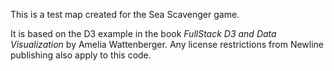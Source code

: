 This is a test map created for the Sea Scavenger game. 

It is based on the D3 example in the book _FullStack D3 and Data Visualization_ by Amelia Wattenberger. Any license restrictions from Newline publishing also apply to this code.

